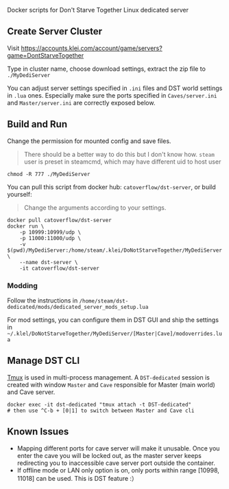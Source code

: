 Docker scripts for Don't Starve Together Linux dedicated server

## Create Server Cluster

Visit https://accounts.klei.com/account/game/servers?game=DontStarveTogether

Type in cluster name, choose download settings, extract the zip file to `./MyDediServer`

You can adjust server settings specified in `.ini` files and DST world settings in `.lua` ones. Especially make sure the ports specified in `Caves/server.ini` and `Master/server.ini` are correctly exposed below.

## Build and Run

Change the permission for mounted config and save files.

> There should be a better way to do this but I don't know how. `steam` user is preset in steamcmd, which may have different uid to host user

~~~~shell
chmod -R 777 ./MyDediServer
~~~~

You can pull this script from docker hub: `catoverflow/dst-server`, or build yourself:

> Change the arguments according to your settings.

~~~~shell
docker pull catoverflow/dst-server
docker run \
    -p 10999:10999/udp \
    -p 11000:11000/udp \
    -v $(pwd)/MyDediServer:/home/steam/.klei/DoNotStarveTogether/MyDediServer \
    --name dst-server \
    -it catoverflow/dst-server
~~~~

### Modding

Follow the instructions in `/home/steam/dst-dedicated/mods/dedicated_server_mods_setup.lua`

For mod settings, you can configure them in DST GUI and ship the settings in `~/.klel/DoNotStarveTogether/MyDediServer/[Master|Cave]/modoverrides.lua`

## Manage DST CLI

[Tmux](https://www.redhat.com/sysadmin/introduction-tmux-linux) is used in multi-process management. A `DST-dedicated` session is created with window `Master` and `Cave` responsible for Master (main world) and Cave server.

~~~~shell
docker exec -it dst-dedicated "tmux attach -t DST-dedicated"
# then use ^C-b + [0|1] to switch between Master and Cave cli
~~~~

## Known Issues

- Mapping different ports for cave server will make it unusable. Once you enter the cave you will be locked out, as the master server keeps redirecting you to inaccessible cave server port outside the container.
- If offline mode or LAN only option is on, only ports within range [10998, 11018] can be used. This is DST feature :）
